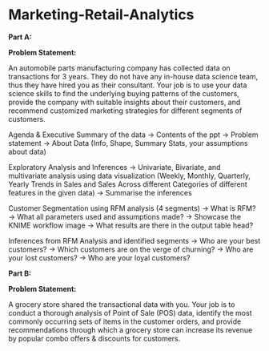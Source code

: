 # Marketing-Retail-Analytics

**Part A:**

**Problem Statement:**

An automobile parts manufacturing company has collected data on transactions for 3 years. They do not have any in-house data science team, thus they have hired you as their consultant. Your job is to use your data science skills to find the underlying buying patterns of the customers, provide the company with suitable insights about their customers, and recommend customized marketing strategies for different segments of customers. 

Agenda & Executive Summary of the data -> Contents of the ppt -> Problem statement -> About Data (Info, Shape, Summary Stats, your assumptions about data)

Exploratory Analysis and Inferences -> Univariate, Bivariate, and multivariate analysis using data visualization (Weekly, Monthly, Quarterly, Yearly Trends in Sales and Sales Across different Categories of different features in the given data) -> Summarise the inferences

Customer Segmentation using RFM analysis (4 segments) -> What is RFM? -> What all parameters used and assumptions made? -> Showcase the KNIME workflow image -> What results are there in the output table head?

Inferences from RFM Analysis and identified segments -> Who are your best customers?  -> Which customers are on the verge of churning? -> Who are your lost customers?  -> Who are your loyal customers? 

**Part B:**

**Problem Statement:**

A grocery store shared the transactional data with you. Your job is to conduct a thorough analysis of Point of Sale (POS) data, identify the most commonly occurring sets of items in the customer orders, and provide recommendations through which a grocery store can increase its revenue by popular combo offers & discounts for customers.
